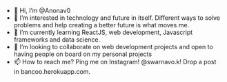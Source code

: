 - 👋 Hi, I’m @Anonav0
- 👀 I’m interested in technology and future in itself. Different ways to solve problems and help creating a better future is what moves me.
- 🌱 I’m currently learning ReactJS, web development, Javascript frameworks  and data science. 
- 💞️ I’m looking to collaborate on web development projects and open to having people on board on my personal projects
- 📫 How to reach me? Ping me on Instagram! @swarnavo.k! Drop a post in bancoo.herokuapp.com.

<!---
Anonav0/Anonav0 is a ✨ special ✨ repository because its `README.md` (this file) appears on your GitHub profile.
You can click the Preview link to take a look at your changes.
--->
